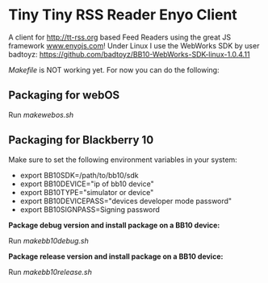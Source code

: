 Tiny Tiny RSS Reader Enyo Client
===========================

A client for http://tt-rss.org based Feed Readers using the great JS framework www.enyojs.com! Under Linux I use the WebWorks SDK by user badtoyz: 
https://github.com/badtoyz/BB10-WebWorks-SDK-linux-1.0.4.11

*Makefile* is NOT working yet. For now you can do the following:

Packaging for webOS
--------------
Run *makewebos.sh*


Packaging for Blackberry 10
--------------

Make sure to set the following environment variables in your system:
- export BB10SDK=/path/to/bb10/sdk
- export BB10DEVICE="ip of bb10 device"
- export BB10TYPE="simulator or device"
- export BB10DEVICEPASS="devices developer mode password"
- export BB10SIGNPASS=Signing password

**Package debug version and install package on a BB10 device:**

Run *makebb10debug.sh*


**Package release version and install package on a BB10 device:**

Run *makebb10release.sh*